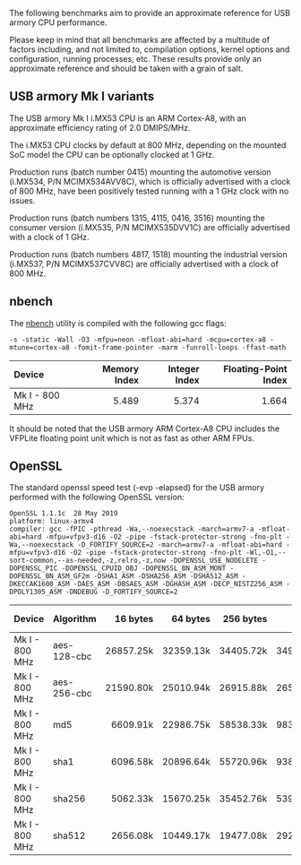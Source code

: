 The following benchmarks aim to provide an approximate reference for USB armory
CPU performance. 

Please keep in mind that all benchmarks are affected by a multitude of factors
including, and not limited to, compilation options, kernel options and
configuration, running processes, etc. These results provide only an
approximate reference and should be taken with a grain of salt.

## USB armory Mk I variants

The USB armory Mk I i.MX53 CPU is an ARM Cortex-A8, with an approximate
efficiency rating of 2.0 DMIPS/MHz.

The i.MX53 CPU clocks by default at 800 MHz, depending on the mounted SoC model
the CPU can be optionally clocked at 1 GHz.

Production runs (batch number 0415) mounting the automotive version (i.MX534,
P/N MCIMX534AVV8C), which is officially advertised with a clock of 800 MHz,
have been positively tested running with a 1 GHz clock with no issues.

Production runs (batch numbers 1315, 4115, 0416, 3516) mounting the consumer
version (i.MX535, P/N MCIMX535DVV1C) are officially advertised with a clock of
1 GHz.

Production runs (batch numbers 4817, 1518) mounting the industrial version
(i.MX537, P/N MCIMX537CVV8C) are officially advertised with a clock of 800 MHz.

## nbench

The [nbench](https://github.com/santoshsk007/nbench) utility is compiled with the following gcc flags:
```
-s -static -Wall -O3 -mfpu=neon -mfloat-abi=hard -mcpu=cortex-a8 -mtune=cortex-a8 -fomit-frame-pointer -marm -funroll-loops -ffast-math
```

| Device          | Memory Index  | Integer Index | Floating-Point Index |
|:----------------|--------------:|--------------:|---------------------:|
| Mk I  - 800 MHz |         5.489 |         5.374 |                1.664 |

It should be noted that the USB armory ARM Cortex-A8 CPU includes the VFPLite floating point unit which is not as fast as other ARM FPUs.

## OpenSSL

The standard openssl speed test (-evp <algorithm> -elapsed) for the USB armory performed with the following OpenSSL version:
```
OpenSSL 1.1.1c  28 May 2019
platform: linux-armv4
compiler: gcc -fPIC -pthread -Wa,--noexecstack -march=armv7-a -mfloat-abi=hard -mfpu=vfpv3-d16 -O2 -pipe -fstack-protector-strong -fno-plt -Wa,--noexecstack -D_FORTIFY_SOURCE=2 -march=armv7-a -mfloat-abi=hard -mfpu=vfpv3-d16 -O2 -pipe -fstack-protector-strong -fno-plt -Wl,-O1,--sort-common,--as-needed,-z,relro,-z,now -DOPENSSL_USE_NODELETE -DOPENSSL_PIC -DOPENSSL_CPUID_OBJ -DOPENSSL_BN_ASM_MONT -DOPENSSL_BN_ASM_GF2m -DSHA1_ASM -DSHA256_ASM -DSHA512_ASM -DKECCAK1600_ASM -DAES_ASM -DBSAES_ASM -DGHASH_ASM -DECP_NISTZ256_ASM -DPOLY1305_ASM -DNDEBUG -D_FORTIFY_SOURCE=2
```

| Device         | Algorithm   | 16 bytes  | 64 bytes  | 256 bytes | 1024 bytes | 8192 bytes |
|:---------------|:------------|----------:|----------:|----------:|-----------:|-----------:|
| Mk I - 800 MHz | aes-128-cbc | 26857.25k | 32359.13k | 34405.72k |  34959.02k |  35121.83k |
| Mk I - 800 MHz | aes-256-cbc | 21590.80k | 25010.94k | 26915.88k |  26533.89k |  26604.89k |
| Mk I - 800 MHz | md5         |  6609.91k | 22986.75k | 58538.33k |  98356.57k | 121632.09k |
| Mk I - 800 MHz | sha1        |  6096.58k | 20896.64k | 55720.96k |  93835.95k | 117951.15k |
| Mk I - 800 MHz | sha256      |  5062.33k | 15670.25k | 35452.76k |  53976.06k |  63569.92k |
| Mk I - 800 MHz | sha512      |  2656.08k | 10449.17k | 19477.08k |  29248.17k |  34384.55k |